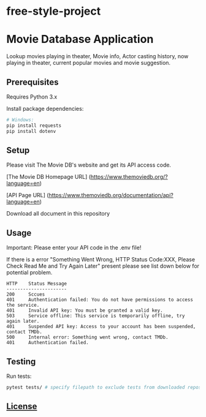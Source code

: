 # free-style-project

# Movie Database Application

Lookup movies playing in theater, Movie info, Actor casting history, now playing in theater, current popular movies and movie suggestion.

## Prerequisites

Requires Python 3.x

Install package dependencies:

```sh
# Windows:
pip install requests
pip install dotenv
```

## Setup

Please visit The Movie DB's website and get its API access code.

[The Movie DB Homepage URL] (https://www.themoviedb.org/?language=en)

[API Page URL] (https://www.themoviedb.org/documentation/api?language=en)

Download all document in this repository

## Usage

Important:
Please enter your API code in the .env file!

If there is a error "Something Went Wrong, HTTP Status Code:XXX, Please Check Read Me and Try Again Later" present please see list down below for potential problem.

```
HTTP    Status Message
----------------------
200     Sccues
401     Authentication failed: You do not have permissions to access the service.
401     Invalid API key: You must be granted a valid key.
503     Service offline: This service is temporarily offline, try again later.
401     Suspended API key: Access to your account has been suspended, contact TMDb.
500     Internal error: Something went wrong, contact TMDb.
401     Authentication failed.
```


## Testing

Run tests:

```sh
pytest tests/ # specify filepath to exclude tests from downloaded repos
```

## [License](LICENSE.md)





